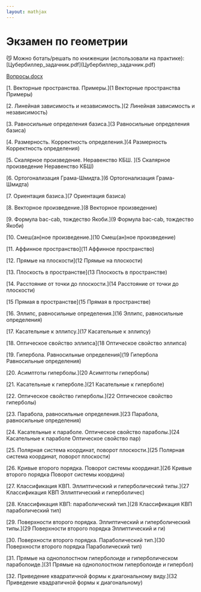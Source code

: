```yaml
---  
layout: mathjax  
---  
```

  
# Экзамен по геометрии  
  
<aside>  
😼 Можно ботать/решать по книженции (использовали на практике):  
</aside>  
[Цубербиллер_задачник.pdf](Цубербиллер_задачник.pdf)  
  
[Вопросы.docx](Вопросы.docx)  
  
[1. Векторные пространства. Примеры.](1 Векторные пространства Примеры)  
  
[2. Линейная зависимость и независимость.](2 Линейная зависимость и независимость)  
  
[3. Равносильные определения базиса.](3 Равносильные определения базиса)  
  
[4. Размерность. Корректность определения.](4 Размерность Корректность определения)  
  
[5. Скалярное произведение. Неравенство КБШ. ](5 Скалярное произведение Неравенство КБШ)  
  
[6. Ортогонализация Грама-Шмидта.](6 Ортогонализация Грама-Шмидта)  
  
[7. Ориентация базиса.](7 Ориентация базиса)  
  
[8. Векторное произведение.](8 Векторное произведение)  
  
[9. Формула bac-cab, тождество Якоби.](9 Формула bac-cab, тождество Якоби)  
  
[10. Смеш(ан)ное произведение.](10 Смеш(ан)ное произведение)  
  
[11. Аффинное пространство](11 Аффинное пространство)  
  
[12. Прямые на плоскости](12 Прямые на плоскости)  
  
[13. Плоскость в пространстве](13 Плоскость в пространстве)  
  
[14. Расстояние от точки до плоскости.](14 Расстояние от точки до плоскости)  
  
[15 Прямая в пространстве](15 Прямая в пространстве)  
  
[16. Эллипс, равносильные определения.](16 Эллипс, равносильные определения)  
  
[17. Касательные к эллипсу.](17 Касательные к эллипсу)  
  
[18. Оптическое свойство эллипса](18 Оптическое свойство эллипса)  
  
[19. Гипербола. Равносильные определения](19 Гипербола Равносильные определения)  
  
[20. Асимптоты гиперболы.](20 Асимптоты гиперболы)  
  
[21. Касательные к гиперболе.](21 Касательные к гиперболе)  
  
[22. Оптическое свойство гиперболы.](22 Оптическое свойство гиперболы)  
  
[23. Парабола, равносильные определения.](23 Парабола, равносильные определения)  
  
[24. Касательные к параболе. Оптическое свойство параболы.](24 Касательные к параболе Оптическое свойство пар)  
  
[25. Полярная система координат, поворот плоскости.](25 Полярная система координат, поворот плоскости)  
  
[26. Кривые второго порядка. Поворот системы координат.](26 Кривые второго порядка Поворот системы координа)  
  
[27. Классификация КВП. Эллиптический и гиперболический типы.](27 Классификация КВП Эллиптический и гиперболичес)  
  
[28. Классификация КВП: параболический тип.](28 Классификация КВП параболический тип)  
  
[29. Поверхности второго порядка. Эллиптический и гиперболический типы.](29 Поверхности второго порядка Эллиптический и ги)  
  
[30. Поверхности второго порядка. Параболический тип.](30 Поверхности второго порядка Параболический тип)  
  
[31. Прямые на однополостном гиперболоиде и гиперболическом параболоиде.](31 Прямые на однополостном гиперболоиде и гипербол)  
  
[32. Приведение квадратичной формы к диагональному виду.](32 Приведение квадратичной формы к диагональному)  
